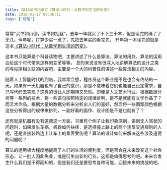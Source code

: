 ```yaml
---
title: 2018读书记录之《算法小时代：从数学到生活的历变》
date: 2018-01-17 00:36:11
tags: ['随笔']
---
```

常常“买书如山倒，读书如抽丝”，去年一年就买了不下三十本，但是读完的确了了无几。今年呢，打算少买一点了，先把去年买的看完先。
开年第一本读完的就是这本[《算法小时代：从数学到生活的历变》](https://www.amazon.cn/dp/B0776K46HJ/ref=sr_1_cc_1?s=aps&ie=UTF8&qid=1516121813&sr=8-1-catcorr&keywords=%E7%AE%97%E6%B3%95%E5%B0%8F%E6%97%B6%E4%BB%A3)。

<!--more-->
这本书只能算是个科普读物吧，主要讲述了什么是算法、算法的用处、算法的运用会给这个时代带来怎样的变革等等。
总的来说没有很深入地讲解算法的设计之类的与程序相关联的内容吧，主要是一个大的科普性的讲述一些算法相关的内容。

随着人工智能时代的到临，我常常会想，程序员这个职业是不是也会有终结的一天。如果有一天机器也有了自己的意识，那是不意味着它们也能自己设定需求，自己写代码去实现？这真的很让人即期待又恐慌。即便是人文艺术行业，根据数据分析等一系列的技术，将一些语句按照特定的规律排列，是不是就能有文学作品了？而艺术作品，根据大量的数据分析来分析出人们的喜好，然后将一些图案颜色根据这些分析得出的规律来排列，一副好看的画作、设计图是不是也就有了？

还有就是机器有没有道德这一方面，书里有个例子让我印象深刻，讲到无人驾驶的问题时，如果发生车祸，机器如何抉择，是选择撞上路上的两个违反交通规则的人呢，还是直接装路边上让车上的乘客受伤呢？算法的设计如何来解决这些涉及道德的问题呢？

算法的运用极大程度地提高了人们的生活的便利度，但是否会在未来改变这个社会形态，让一批人因此失业，或是衍生出新的行业，这都是值得思考的吧。未来会发生什么我们是不得而知的，但是我们还是要思考各种可能，迎接未来的挑战的吧。